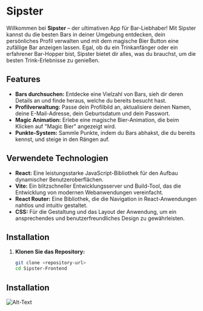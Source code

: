 # Sipster

Willkommen bei **Sipster** – der ultimativen App für Bar-Liebhaber! Mit Sipster kannst du die besten Bars in deiner Umgebung entdecken, dein persönliches Profil verwalten und mit dem magische Bier Button eine zufällige Bar anzeigen lassen. Egal, ob du ein Trinkanfänger oder ein erfahrener Bar-Hopper bist, Sipster bietet dir alles, was du brauchst, um die besten Trink-Erlebnisse zu genießen.

## Features

- **Bars durchsuchen:** Entdecke eine Vielzahl von Bars, sieh dir deren Details an und finde heraus, welche du bereits besucht hast.
- **Profilverwaltung:** Passe dein Profilbild an, aktualisiere deinen Namen, deine E-Mail-Adresse, dein Geburtsdatum und dein Passwort.
- **Magic Animation:** Erlebe eine magische Bier-Animation, die beim Klicken auf "Magic Bier" angezeigt wird.
- **Punkte-System:** Sammle Punkte, indem du Bars abhakst, die du bereits kennst, und steige in den Rängen auf.

## Verwendete Technologien

- **React:** Eine leistungsstarke JavaScript-Bibliothek für den Aufbau dynamischer Benutzeroberflächen.
- **Vite:** Ein blitzschneller Entwicklungsserver und Build-Tool, das die Entwicklung von modernen Webanwendungen vereinfacht.
- **React Router:** Eine Bibliothek, die die Navigation in React-Anwendungen nahtlos und intuitiv gestaltet.
- **CSS:** Für die Gestaltung und das Layout der Anwendung, um ein ansprechendes und benutzerfreundliches Design zu gewährleisten.

## Installation

1. **Klonen Sie das Repository:**

   ```bash
   git clone <repository-url>
   cd Sipster-Frontend

## Installation

![Alt-Text](assets/sips.png)
